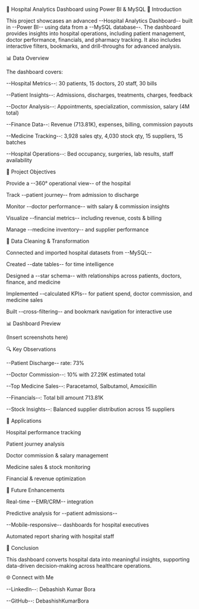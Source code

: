 🏥 Hospital Analytics Dashboard using Power BI & MySQL
📌 Introduction

This project showcases an advanced --Hospital Analytics Dashboard-- built in --Power BI-- using data from a --MySQL database--. The dashboard provides insights into hospital operations, including patient management, doctor performance, financials, and pharmacy tracking. It also includes interactive filters, bookmarks, and drill-throughs for advanced analysis.

📊 Data Overview

The dashboard covers:

--Hospital Metrics--: 30 patients, 15 doctors, 20 staff, 30 bills

--Patient Insights--: Admissions, discharges, treatments, charges, feedback

--Doctor Analysis--: Appointments, specialization, commission, salary (4M total)

--Finance Data--: Revenue (713.81K), expenses, billing, commission payouts

--Medicine Tracking--: 3,928 sales qty, 4,030 stock qty, 15 suppliers, 15 batches

--Hospital Operations--: Bed occupancy, surgeries, lab results, staff availability

🎯 Project Objectives

Provide a --360° operational view-- of the hospital

Track --patient journey-- from admission to discharge

Monitor --doctor performance-- with salary & commission insights

Visualize --financial metrics-- including revenue, costs & billing

Manage --medicine inventory-- and supplier performance

🧹 Data Cleaning & Transformation

Connected and imported hospital datasets from --MySQL--

Created --date tables-- for time intelligence

Designed a --star schema-- with relationships across patients, doctors, finance, and medicine

Implemented --calculated KPIs-- for patient spend, doctor commission, and medicine sales

Built --cross-filtering-- and bookmark navigation for interactive use

📊 Dashboard Preview

(Insert screenshots here)

🔍 Key Observations

--Patient Discharge-- rate: 73%

--Doctor Commission--: 10% with 27.29K estimated total

--Top Medicine Sales--: Paracetamol, Salbutamol, Amoxicillin

--Financials--: Total bill amount 713.81K

--Stock Insights--: Balanced supplier distribution across 15 suppliers

🚀 Applications

Hospital performance tracking

Patient journey analysis

Doctor commission & salary management

Medicine sales & stock monitoring

Financial & revenue optimization

🔮 Future Enhancements

Real-time --EMR/CRM-- integration

Predictive analysis for --patient admissions--

--Mobile-responsive-- dashboards for hospital executives

Automated report sharing with hospital staff

📝 Conclusion

This dashboard converts hospital data into meaningful insights, supporting data-driven decision-making across healthcare operations.

🌐 Connect with Me

--LinkedIn--: Debashish Kumar Bora

--GitHub--: DebashishKumarBora
